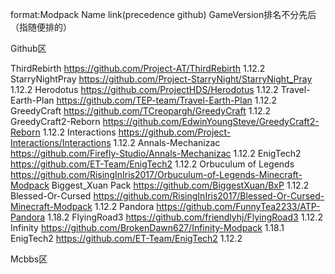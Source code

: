 format:Modpack Name  link(precedence github) GameVersion排名不分先后（指随便排的）

Github区

ThirdRebirth  https://github.com/Project-AT/ThirdRebirth 1.12.2
StarryNightPray  https://github.com/Project-StarryNight/StarryNight_Pray 1.12.2
Herodotus  https://github.com/ProjectHDS/Herodotus 1.12.2
Travel-Earth-Plan  https://github.com/TEP-team/Travel-Earth-Plan 1.12.2
GreedyCraft  https://github.com/TCreopargh/GreedyCraft 1.12.2
GreedyCraft2-Reborn  https://github.com/EdwinYoungSteve/GreedyCraft2-Reborn 1.12.2
Interactions  https://github.com/Project-Interactions/Interactions 1.12.2
Annals-Mechanizac  https://github.com/Firefly-Studio/Annals-Mechanizac 1.12.2
EnigTech2  https://github.com/ET-Team/EnigTech2 1.12.2
Orbuculum of Legends  https://github.com/RisingInIris2017/Orbuculum-of-Legends-Minecraft-Modpack
Biggest_Xuan Pack  https://github.com/BiggestXuan/BxP 1.12.2
Blessed-Or-Cursed  https://github.com/RisingInIris2017/Blessed-Or-Cursed-Minecraft-Modpack 1.12.2
Pandora  https://github.com/FunnyTea2233/ATP-Pandora 1.18.2
FlyingRoad3  https://github.com/friendlyhj/FlyingRoad3 1.12.2
Infinity  https://github.com/BrokenDawn627/Infinity-Modpack 1.18.1
EnigTech2  https://github.com/ET-Team/EnigTech2 1.12.2

Mcbbs区















